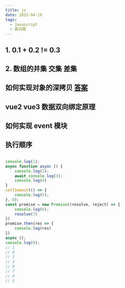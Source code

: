 ```yaml
---
title: js
date: 2022-04-19
tags:
  - Javascript
  - 面试题
---
```


## 1. 0.1 + 0.2 != 0.3


## 2. 数组的并集 交集 差集


## 如何实现对象的深拷贝 [答案]()




## vue2  vue3 数据双向绑定原理


## 如何实现 event 模块


## 执行顺序


```js

console.log(1);
async function async () {
    console.log(2);
    await console.log(3);
    console.log(4)
}
setTimeout(() => {
	console.log(5);
}, 0);
const promise = new Promise((resolve, reject) => {
    console.log(6);
    resolve(7)
})
promise.then(res => {
	console.log(res)
})
async (); 
console.log(8);
// 1
// 6
// 2
// 3
// 8
// 7
// 4
// 5

```

